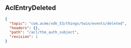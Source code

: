 ## AclEntryDeleted

```json
{
  "topic": "com.acme/xdk_53/things/twin/events/deleted",
  "headers": {},
  "path": "/acl/the_auth_subject",
  "revision": 1
}
```
